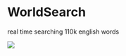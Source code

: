 WorldSearch
===========

real time searching 110k english words

<img src="https://raw.github.com/tsunglintsai/WorldSearch/master/UI.png"/>
